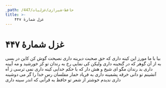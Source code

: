```yaml
---
_path: /حافظ-شیرازی/غزلیات/447
title: >-
    غزل شمارهٔ ۴۴۷
---
```

# غزل شمارهٔ ۴۴۷

بیا با ما مورز این کینه داری
که حق صحبت دیرینه داری
نصیحت گوش کن کاین در بسی به
از آن گوهر که در گنجینه داری
ولیکن کی نمایی رخ به رندان
تو کز خورشید و مه آیینه داری
بد رندان مگو ای شیخ و هش دار
که با حکم خدایی کینه داری
نمی ترسی ز آه آتشینم
تو دانی خرقه پشمینه داری
به فریاد خمار مفلسان رس
خدا را گر می دوشینه داری
ندیدم خوشتر از شعر تو حافظ
به قرآنی که اندر سینه داری
